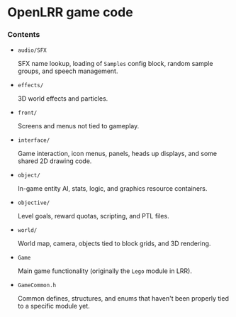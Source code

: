 # OpenLRR game code


### Contents

* `audio/SFX`

  SFX name lookup, loading of `Samples` config block, random sample groups, and speech management.

* `effects/`

  3D world effects and particles.

* `front/`

  Screens and menus not tied to gameplay.

* `interface/`

  Game interaction, icon menus, panels, heads up displays, and some shared 2D drawing code.

* `object/`

  In-game entity AI, stats, logic, and graphics resource containers.

* `objective/`

  Level goals, reward quotas, scripting, and PTL files.

* `world/`

  World map, camera, objects tied to block grids, and 3D rendering.

* `Game`

  Main game functionality (originally the `Lego` module in LRR).

* `GameCommon.h`

  Common defines, structures, and enums that haven't been properly tied to a specific module yet.
